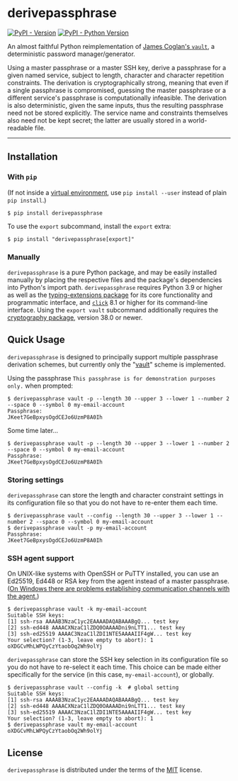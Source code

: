 # derivepassphrase

[![PyPI - Version](https://img.shields.io/pypi/v/derivepassphrase.svg)](https://pypi.org/project/derivepassphrase)
[![PyPI - Python Version](https://img.shields.io/pypi/pyversions/derivepassphrase.svg)](https://pypi.org/project/derivepassphrase)

An almost faithful Python reimplementation of [James Coglan's `vault`][VAULT], a deterministic password manager/generator.

Using a master passphrase or a master SSH key, derive a passphrase for a given named service, subject to length, character and character repetition constraints.
The derivation is cryptographically strong, meaning that even if a single passphrase is compromised, guessing the master passphrase or a different service's passphrase is computationally infeasible.
The derivation is also deterministic, given the same inputs, thus the resulting passphrase need not be stored explicitly.
The service name and constraints themselves also need not be kept secret; the latter are usually stored in a world-readable file.

[VAULT]: https://www.npmjs.com/package/vault

-----

## Installation

### With `pip`

(If not inside a [virtual environment][VENV], use `pip install --user` instead of plain `pip install`.)

```` shell-session
$ pip install derivepassphrase
````

To use the `export` subcommand, install the `export` extra:

```` shell-session
$ pip install "derivepassphrase[export]"
````

[VENV]: https://docs.python.org/3/library/venv.html

### Manually

`derivepassphrase` is a pure Python package, and may be easily installed manually by placing the respective files and the package's dependencies into Python's import path.
`derivepassphrase` requires Python 3.9 or higher as well as the [typing-extensions package][TYPING_EXTENSIONS] for its core functionality and programmatic interface, and [`click`][CLICK] 8.1 or higher for its command-line interface.
Using the `export vault` subcommand additionally requires the [cryptography package][CRYPTOGRAPHY], version 38.0 or newer.

[TYPING_EXTENSIONS]: https://pypi.org/project/typing-extensions/
[CLICK]: https://pypi.org/project/click/
[CRYPTOGRAPHY]: https://pypi.org/project/cryptography/

## Quick Usage

`derivepassphrase` is designed to principally support multiple passphrase derivation schemes, but currently only the "[vault][VAULT]" scheme is implemented.

Using the passphrase `This passphrase is for demonstration purposes only.` when prompted:

```` shell-session
$ derivepassphrase vault -p --length 30 --upper 3 --lower 1 --number 2 --space 0 --symbol 0 my-email-account
Passphrase: 
JKeet7GeBpxysOgdCEJo6UzmP8A0Ih
````

Some time later…

```` shell-session
$ derivepassphrase vault -p --length 30 --upper 3 --lower 1 --number 2 --space 0 --symbol 0 my-email-account
Passphrase: 
JKeet7GeBpxysOgdCEJo6UzmP8A0Ih
````

### Storing settings

`derivepassphrase` can store the length and character constraint settings in its configuration file so that you do not have to re-enter them each time.

```` shell-session
$ derivepassphrase vault --config --length 30 --upper 3 --lower 1 --number 2 --space 0 --symbol 0 my-email-account
$ derivepassphrase vault -p my-email-account
Passphrase: 
JKeet7GeBpxysOgdCEJo6UzmP8A0Ih
````

### SSH agent support

On UNIX-like systems with OpenSSH or PuTTY installed, you can use an Ed25519, Ed448 or RSA key from the agent instead of a master passphrase.
([On Windows there are problems establishing communication channels with the agent.][#13])

```` shell-session
$ derivepassphrase vault -k my-email-account
Suitable SSH keys:
[1] ssh-rsa AAAAB3NzaC1yc2EAAAADAQABAAABgQ... test key
[2] ssh-ed448 AAAACXNzaC1lZDQ0OAAAADni9nLTT1... test key
[3] ssh-ed25519 AAAAC3NzaC1lZDI1NTE5AAAAIIF4gW... test key
Your selection? (1-3, leave empty to abort): 1
oXDGCvMhLWPQyCzYtaobOq2Wh9olYj
````

`derivepassphrase` can store the SSH key selection in its configuration file so you do not have to re-select it each time.
This choice can be made either specifically for the service (in this case, `my-email-account`), or globally.

```` shell-session
$ derivepassphrase vault --config -k  # global setting
Suitable SSH keys:
[1] ssh-rsa AAAAB3NzaC1yc2EAAAADAQABAAABgQ... test key
[2] ssh-ed448 AAAACXNzaC1lZDQ0OAAAADni9nLTT1... test key
[3] ssh-ed25519 AAAAC3NzaC1lZDI1NTE5AAAAIIF4gW... test key
Your selection? (1-3, leave empty to abort): 1
$ derivepassphrase vault my-email-account
oXDGCvMhLWPQyCzYtaobOq2Wh9olYj
````

[#13]: https://github.com/the-13th-letter/derivepassphrase/issues/13 "Issue 13: Support PuTTY/Pageant (and maybe OpenSSH/ssh-agent) on Windows"

## License

`derivepassphrase` is distributed under the terms of the [MIT](https://spdx.org/licenses/MIT.html) license.
